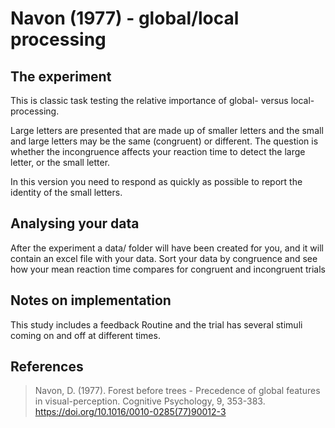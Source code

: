 # Navon (1977) - global/local processing

## The experiment
This is classic task testing the relative importance of global- versus
local-processing.

Large letters are presented that are made up of smaller letters
and the small and large letters may be the same (congruent) or different.
The question is whether the incongruence affects your reaction time to detect
the large letter, or the small letter.

In this version you need to respond as quickly as possible to report the
identity of the small letters.

## Analysing your data
After the experiment a data/ folder will have been created for you, and it
will contain an excel file with your data. Sort your data by congruence and
see how your mean reaction time compares for congruent and incongruent trials
    
## Notes on implementation
This study includes a feedback Routine and the trial has several stimuli
coming on and off at different times.

## References
>  Navon, D. (1977). Forest before trees - Precedence of global features in
> visual-perception. Cognitive Psychology, 9, 353-383. https://doi.org/10.1016/0010-0285(77)90012-3